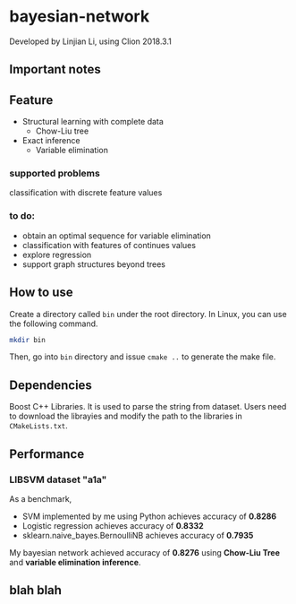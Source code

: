 # bayesian-network

Developed by Linjian Li, using Clion 2018.3.1

## Important notes


## Feature

  * Structural learning with complete data
    * Chow-Liu tree
  * Exact inference
    * Variable elimination

### supported problems
classification with discrete feature values

### to do: 
 * obtain an optimal sequence for variable elimination
 * classification with features of continues values
 * explore regression
 * support graph structures beyond  trees


## How to use
Create a directory called ```bin``` under the root directory. In Linux, you can use the following command.

```bash
mkdir bin
```

Then, go into ```bin``` directory and issue ```cmake ..``` to generate the make file.


## Dependencies
Boost C++ Libraries. It is used to parse the string from dataset. Users need to download the librayies and modify the path to the libraries in `CMakeLists.txt`. 


## Performance

### LIBSVM dataset "a1a"
As a benchmark, 
 * SVM implemented by me using Python achieves accuracy of **0.8286**
 * Logistic regression achieves accuracy of **0.8332**
 * sklearn.naive_bayes.BernoulliNB achieves accuracy of **0.7935**
 
My bayesian network achieved accuracy of **0.8276** using **Chow-Liu Tree** and **variable elimination inference**.


## blah blah
